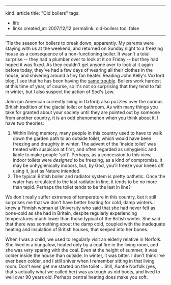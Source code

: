 -----
kind: article
title: "Old boilers"
tags:
- life
- links
created_at: 2007/12/12
permalink: old-boilers
toc: false
-----

<p>'Tis the season for boilers to break down, apparently. My parents were staying with us at the weekend, and returned on Sunday night to a freezing house as a consequence of a non-functioning boiler. It wasn't a total surprise -- they had a plumber over to look at it on Friday -- but they had hoped it was fixed. As they couldn't get anyone over to look at it again before today, they've had a few days of wearing all their clothes in the house, and shivering around a tiny fan heater. Reading John Kelly's Voxford blog, I see that he has been having the <a href="http://voxford.blogspot.com/2007/12/fiery-furnaces-or-on-boil.html">same trouble</a>. Boilers work hardest at this time of year, of course, so it's not so surprising that they tend to fail in winter, but I also suspect the action of Sod's Law.</p>

<p>John (an American currently living in Oxford) also puzzles over the curious British tradition of the glacial toilet or bathroom. As with many things you take for granted about your society until they are pointed out by someone from another country, it is an odd phenomenon when you think about it. I have two theories:</p>

<ol>
<li>Within living memory, many people in this country used to have to walk down the garden path to an outside toilet, which would have been freezing and draughty in winter. The advent of the 'inside toilet' was treated with suspicion at first, and often regarded as unhygienic and liable to make people 'soft'. Perhaps, as a concession to this view, indoor toilets were <em>designed</em> to be freezing, as a kind of compromise. It may be unhygienically indoors, but, by God, you'll freeze your knees off using it, just as Nature intended.</li>
<li>The typical British boiler and radiator system is pretty pathetic. Once the water has circulated to the last radiator in line, it tends to be no more than tepid. Perhaps the toilet tends to be the last in line? </li>
</ol>

<p>We don't really suffer extremes of temperature in this country, but it still surprises me that we don't have better heating for cold, damp winters. I knew a Finnish woman at University who said that she had never felt as bone-cold as she had in Britain, despite regularly experiencing temperatures much lower than those typical of the British winter. She said that there was something about the damp cold, coupled with the inadequate heating and insulation of British houses, that seeped into her bones.</p>

<p>When I was a child, we used to regularly visit an elderly relative in Norfolk. She lived in a bungalow, heated only by a coal fire in the living room, and she was <em>very</em> sparing with the coal. Even at the height of summer, it was colder inside the house than outside. In winter, it was bitter. I don't think I've ever been colder, and I still shiver when I remember sitting in that living room. Don't even get me started on the toilet... Still, Auntie Norfolk (yes, that's actually what we called her) was as tough as old boots, and lived to well over 90 years old. Perhaps central heating does make you soft.</p>


